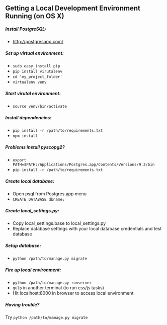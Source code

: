 ## Getting a Local Development Environment Running (on OS X)

##### Install PostgreSQL:
* http://postgresapp.com/

##### Set up virtual environment:
* `sudo easy_install pip`
* `pip install virutalenv`
* `cd 'my_project_folder'`
* `virtualenv venv`

##### Start virutal environment:
* `source venv/bin/activate`

##### Install dependencies:
* `pip install -r /path/to/requirements.txt`
* `npm install`

##### Problems install pyscopg2?
* `export PATH=$PATH:/Applications/Postgres.app/Contents/Versions/9.3/bin`
* `pip install -r /path/to/requirements.txt`

##### Create local database:
* Open psql from Postgres.app menu
* `CREATE DATABASE dbname;`

##### Create local_settings.py:
* Copy local_settings.base to local_settings.py
* Replace database settings with your local database credentials and test database

##### Setup database:
* `python /path/to/manage.py migrate`

##### Fire up local environment:
* `python /path/to/manage.py runserver`
* `gulp` in another terminal (to run css/js tasks)
* Hit localhost:8000 in browser to access local environment

##### Having trouble?
Try `python /path/to/manage.py migrate`
